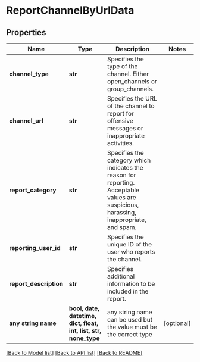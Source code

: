 # ReportChannelByUrlData


## Properties
Name | Type | Description | Notes
------------ | ------------- | ------------- | -------------
**channel_type** | **str** | Specifies the type of the channel. Either open_channels or group_channels. | 
**channel_url** | **str** | Specifies the URL of the channel to report for offensive messages or inappropriate activities. | 
**report_category** | **str** | Specifies the category which indicates the reason for reporting. Acceptable values are suspicious, harassing, inappropriate, and spam. | 
**reporting_user_id** | **str** | Specifies the unique ID of the user who reports the channel. | 
**report_description** | **str** | Specifies additional information to be included in the report. | 
**any string name** | **bool, date, datetime, dict, float, int, list, str, none_type** | any string name can be used but the value must be the correct type | [optional]

[[Back to Model list]](../README.md#documentation-for-models) [[Back to API list]](../README.md#documentation-for-api-endpoints) [[Back to README]](../README.md)



